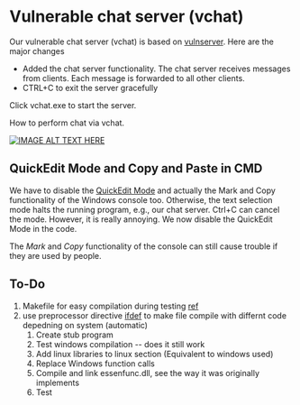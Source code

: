 # Vulnerable chat server (vchat)

Our vulnerable chat server (vchat) is based on [vulnserver](http://thegreycorner.com/vulnserver.html). Here are the major changes
- Added the chat server functionality. The chat server receives messages from clients. Each message is forwarded to all other clients.
- CTRL+C to exit the server gracefully

Click vchat.exe to start the server.

How to perform chat via vchat.

[![IMAGE ALT TEXT HERE](https://img.youtube.com/vi/fIcf5A0CCHU/0.jpg)](https://youtu.be/fIcf5A0CCHU)

## QuickEdit Mode and Copy and Paste in CMD

We have to disable the [QuickEdit Mode](https://stackoverflow.com/questions/48192465/accept-blocks-with-pending-connections-ctrlc-unblocks) and actually the Mark and Copy functionality of the Windows console too. Otherwise, the text selection mode halts the running program, e.g., our chat server. Ctrl+C can cancel the mode. However, it is really annoying. We now disable the QuickEdit Mode in the code. 

The *Mark* and *Copy* functionality of the console can still cause trouble if they are used by people.


## To-Do
1. Makefile for easy compilation during testing [ref](https://stackoverflow.com/questions/714100/os-detecting-makefile)
2. use preprocessor directive [ifdef](https://stackoverflow.com/questions/6649936/c-compiling-on-windows-and-linux-ifdef-switch) to make file compile with differnt code depedning on system (automatic)
    1. Create stub program 
    2. Test windows compilation -- does it still work
    3. Add linux libraries to linux section (Equivalent to windows used)
    4. Replace Windows function calls
    5. Compile and link essenfunc.dll, see the way it was originally implements 
    5. Test  
